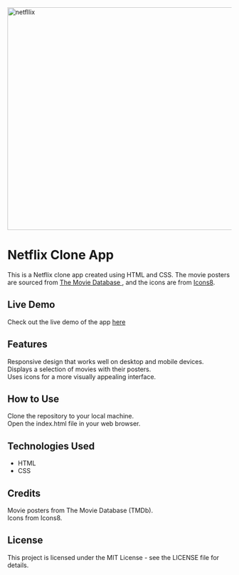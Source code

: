 <a href="https://tenzinkunchok25.github.io/netflix/" target="_blank" rel="noopener noreferrer">
<img width="1000" height="500" alt="netfllix" src="https://github.com/tenzinkunchok25/netflix/assets/148288088/20977fa1-512c-406f-a511-2f484d86a120">
</a>

<div>
  <h1>Netflix Clone App</h1>
  <p>This is a Netflix clone app created using HTML and CSS. The movie posters are sourced from <a href="https://www.themoviedb.org" target="_blank" rel="noopener noreferrer">The Movie Database </a>, and the icons are from <a href="https://icons8.com/" target="_blank" rel="noopener noreferrer">Icons8</a>.</p>
</div>

<div>
  <h2>Live Demo</h2>
<p>Check out the live demo of the app <a href="https://tenzinkunchok25.github.io/netflix/" target="_blank" rel="noopener noreferrer">here</a></p>
</div>

<div>
<h2>Features</h2>
<p>
  Responsive design that works well on desktop and mobile devices.<br>
  Displays a selection of movies with their posters.<br>
  Uses icons for a more visually appealing interface.
</p>
</div>

<div>
<h2>How to Use</h2>
  <p>Clone the repository to your local machine. <br>
Open the index.html file in your web browser.</p>
</div>

<div>
  <h2>Technologies Used</h2>
  <ul>
    <li>HTML</li>
    <li>CSS</li>
  </ul>
</div>


<div>
  <h2>Credits</h2>
  <p>
    Movie posters from The Movie Database (TMDb).<br>
    Icons from Icons8.
  </p>
</div>

<div>
  <h2>License</h2>
<p>This project is licensed under the MIT License - see the LICENSE file for details.</p>
</div>

